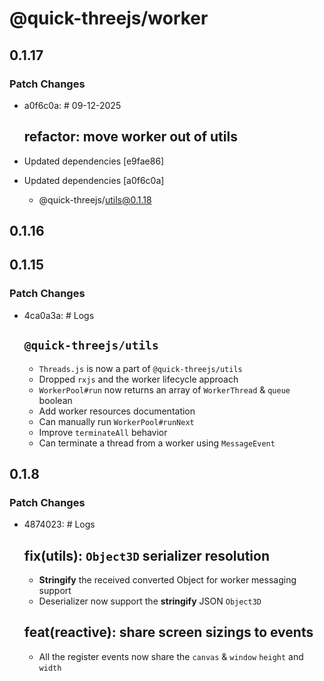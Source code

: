# @quick-threejs/worker

## 0.1.17

### Patch Changes

- a0f6c0a: # 09-12-2025

  ## refactor: move worker out of utils

- Updated dependencies [e9fae86]
- Updated dependencies [a0f6c0a]
  - @quick-threejs/utils@0.1.18

## 0.1.16

## 0.1.15

### Patch Changes

- 4ca0a3a: # Logs

  ## `@quick-threejs/utils`

  - `Threads.js` is now a part of `@quick-threejs/utils`
  - Dropped `rxjs` and the worker lifecycle approach
  - `WorkerPool#run` now returns an array of `WorkerThread` & `queue` boolean
  - Add worker resources documentation
  - Can manually run `WorkerPool#runNext`
  - Improve `terminateAll` behavior
  - Can terminate a thread from a worker using `MessageEvent`

## 0.1.8

### Patch Changes

- 4874023: # Logs

  ## fix(utils): `Object3D` serializer resolution

  - **Stringify** the received converted Object for worker messaging support
  - Deserializer now support the **stringify** JSON `Object3D`

  ## feat(reactive): share screen sizings to events

  - All the register events now share the `canvas` & `window` `height` and `width`
